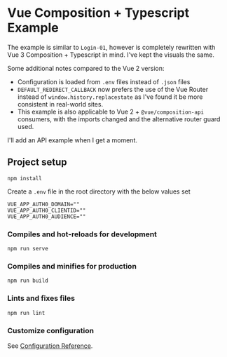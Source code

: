# Vue Composition + Typescript Example

The example is similar to `Login-01`, however is completely rewritten with Vue 3 Composition + Typescript in mind. I've kept the visuals the same.

Some additional notes compared to the Vue 2 version:
- Configuration is loaded from `.env` files instead of `.json` files
- `DEFAULT_REDIRECT_CALLBACK` now prefers the use of the Vue Router instead of `window.history.replacestate` as I've found it be more consistent in real-world sites. 
- This example is also applicable to Vue 2 + `@vue/composition-api` consumers, with the imports changed and the alternative router guard used.

I'll add an API example when I get a moment.

## Project setup
```
npm install
```

Create a `.env` file in the root directory with the below values set
```env
VUE_APP_AUTH0_DOMAIN=""
VUE_APP_AUTH0_CLIENTID=""
VUE_APP_AUTH0_AUDIENCE=""
```

### Compiles and hot-reloads for development
```
npm run serve
```

### Compiles and minifies for production
```
npm run build
```

### Lints and fixes files
```
npm run lint
```

### Customize configuration
See [Configuration Reference](https://cli.vuejs.org/config/).
